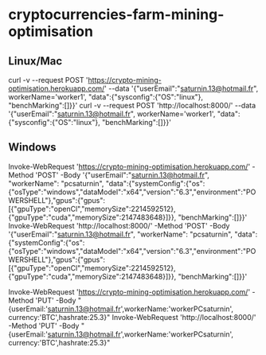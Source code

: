 # cryptocurrencies-farm-mining-optimisation

## Linux/Mac
curl -v --request POST 'https://crypto-mining-optimisation.herokuapp.com/' --data '{"userEmail":"saturnin.13@hotmail.fr", workerName='worker1', "data":{"sysconfig":{"OS":"linux"}, "benchMarking":[]}}'
curl -v --request POST 'http://localhost:8000/' --data '{"userEmail":"saturnin.13@hotmail.fr", workerName='worker1', "data":{"sysconfig":{"OS":"linux"}, "benchMarking":[]}}'

## Windows
Invoke-WebRequest 'https://crypto-mining-optimisation.herokuapp.com/' -Method 'POST' -Body '{"userEmail":"saturnin.13@hotmail.fr", "workerName": "pcsaturnin", "data":{"systemConfig":{"os":{"osType":"windows","dataModel":"x64","version":"6.3","environment":"POWERSHELL"},"gpus":{"gpus":[{"gpuType":"openCl","memorySize":2214592512},{"gpuType":"cuda","memorySize":2147483648}]}}, "benchMarking":[]}}'
Invoke-WebRequest 'http://localhost:8000/' -Method 'POST' -Body '{"userEmail":"saturnin.13@hotmail.fr", "workerName": "pcsaturnin", "data":{"systemConfig":{"os":{"osType":"windows","dataModel":"x64","version":"6.3","environment":"POWERSHELL"},"gpus":{"gpus":[{"gpuType":"openCl","memorySize":2214592512},{"gpuType":"cuda","memorySize":2147483648}]}}, "benchMarking":[]}}'

Invoke-WebRequest 'https://crypto-mining-optimisation.herokuapp.com/' -Method 'PUT' -Body "{userEmail:'saturnin.13@hotmail.fr',workerName:'workerPCsaturnin', currency:'BTC',hashrate:25.3}"
Invoke-WebRequest 'http://localhost:8000/' -Method 'PUT' -Body "{userEmail:'saturnin.13@hotmail.fr',workerName:'workerPCsaturnin', currency:'BTC',hashrate:25.3}"
